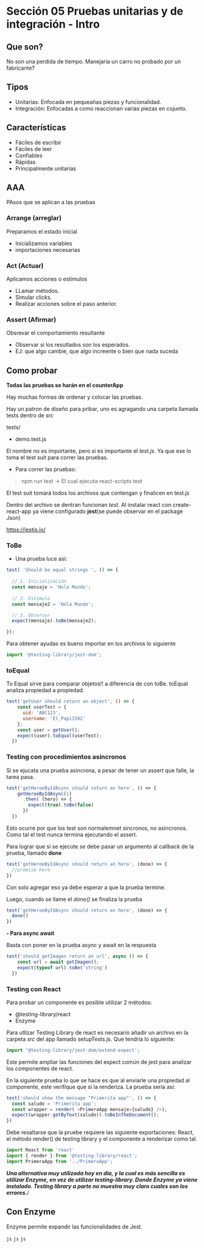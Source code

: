 # Sección 05 Pruebas unitarias y de integración - Intro

## Que son?
No son una perdida de tiempo. Manejaria un carro no probado por un fabricante?

## Tipos
- Unitarias: Enfocada en pequeañas piezas y funcionalidad.
- Integración: Enfocadas a como reaccionan varias piezas en cojunto.

## Características
- Fáciles de escribir
- Fáciles de leer
- Confiables
- Rápidas
- Principalmente unitarias

## AAA
PAsos que se aplican a las pruebas

### Arrange (arreglar)
Preparamos el estado inicial
- Inicializamos variables
- importaciones necesarias 

### Act (Actuar)
Aplicamos acciones o estímulos
- LLamar métodos.
- Simular clicks.
- Realizar acciones sobre el paso anterior.

### Assert (Afirmar)
Obsrevar el comportamiento resultante
- Observar si los resutlados son los esperados.
- EJ: que algo cambie, que algo increente o bien que nada suceda

## Como probar
**Todas las pruebas se harán en el counterApp**

Hay muchas formas de ordenar y colocar las pruebas. 

Hay un patron de diseño para pribar, uno es agragando una carpeta llamada tests dentro de *src*

tests/ 
  - demo.test.js

El nombre no es importante, pero si es importante el *test.js*. Ya que ese lo toma el test suit para correr las pruebas.

- Para correr las pruebas:
> npm run test -> El cual ejecuta react-scripts test

El test suit tomará todos los archivos que contengan y finalicen en test.js

Dentro del archivo se dentran funcionan *test*. Al instalar react con create-react-app ya viene configurado **jest**(se puede observar en el package Json)

https://jestjs.io/

### ToBe

- Una prueba luce así:
```js
test( 'Should be equal strings ', () => {
  
  // 1. Inicialización
  const mensaje = 'Hola Mundo';
  
  // 2. Estímulo
  const mensaje2 = 'Hola Mundo';

  // 3. Observar
  expect(mensaje).toBe(mensaje2);

});
```

Para obtener ayudas es bueno importar en los archivos lo siguiente
```js
import '@testing-library/jest-dom';
```

### toEqual
To Equal sirve para comparar objetos!! a diferencia de con toBe. toEqual analiza propiedad a propiedad.

```js
test('getUser should return an object', () => {
    const userTest = {
      uid: 'ABC123',
      username: 'El_Papi1502'
    };
    const user = getUser();
    expect(user).toEqual(userTest);
  })
```

### Testing con procedimientos asíncronos

Si se ejucata una prueba asincrona, a pesar de tener un assert que falle, la tarea pasa.
```js
test('getHeroeByIdAsync should return an hero', () => {
    getHeroeByIdAsync(1)
      .then( (hero) => {
        expect(true).toBe(false)
      })
  })
```
Esto ocurre por que los test son normalemnet sincronos, no asincronos. Como tal el test nunca termina ejecutando el assert.

Para lograr que si se ejecute se debe pasar un argumento al callback de la prueba, llamado **done**
```js
test('getHeroeByIdAsync should return an hero', (done) => {
  //promise here
})
```
Con solo agregar eso ya debe esperar a que la prueba termine.

Luego, cuando se llame el *done()* se finaliza la prueba
```js
test('getHeroeByIdAsync should return an hero', (done) => {
  done()
})
```

**- Para async await**

Basta con poner en la prueba async y await en la respuesta

```js
test('should getImagen return an url', async () => {
    const url = await getImagen();
    expect(typeof url).toBe('string')
  })
```

### Testing con React
Para probar un componente es posible utilizar 2 métodos:
- @testing-library/react
- Enzyme

Para utlizar Testing Library de react es necesario añadir un archivo en la carpeta *src* del app llamado setupTests.js. Que tendría lo siguiente:
```js
import '@testing-library/jest-dom/extend-expect';
```

Este permite ampliar las funciones del expect común de jest para analizar los componentes de react.

En la siguiente prueba lo que se hace es que al enviarle una propiedad al componente, este verifique que si la renderiza. La prueba sería así:

```js
test('should show the message "Primerita app"', () => {
  const saludo = 'Primerita app';
  const wrapper = render( <PrimeraApp mensaje={saludo} />);
  expect(wrapper.getByText(saludo)).toBeInTheDocument();
})
```

Debe resaltarse que la pruebe requiere las siguiente exportaciones: React, el método render() de testing library y el componente a renderizar como tal.
```js
import React from 'react'
import { render } from '@testing-library/react';
import PrimeraApp from '../PrimeraApp';
```

***Una alternativa muy utilizada hoy en día, y la cual es más sencilla es utilizar Enzyme, en vez de utilizar testing-library. Donde Enzyme ya viene instalado. Testing library a parte no muestra muy claro cuales son los errores.***/


## Con Enzyme
Enzyme permite expandir las funcionalidades de Jest.

```js```
```js```
```js```